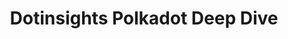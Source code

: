 ---
title: Dotinsights Polkadot Deep Dive
layout: default
url: https://dotinsights.subwallet.app/
---